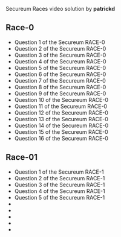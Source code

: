 Secureum Races video solution by **patrickd**

## Race-0
- Question 1 of the Secureum RACE-0
- Question 2 of the Secureum RACE-0
- Question 3 of the Secureum RACE-0
- Question 4 of the Secureum RACE-0
- Question 5 of the Secureum RACE-0
- Question 6 of the Secureum RACE-0
- Question 7 of the Secureum RACE-0
- Question 8 of the Secureum RACE-0
- Question 9 of the Secureum RACE-0
- Question 10 of the Secureum RACE-0
- Question 11 of the Secureum RACE-0
- Question 12 of the Secureum RACE-0
- Question 13 of the Secureum RACE-0
- Question 14 of the Secureum RACE-0
- Question 15 of the Secureum RACE-0
- Question 16 of the Secureum RACE-0

## Race-01
- Question 1 of the Secureum RACE-1
- Question 2 of the Secureum RACE-1
- Question 3 of the Secureum RACE-1
- Question 4 of the Secureum RACE-1
- Question 5 of the Secureum RACE-1
-
-
-
-
-

